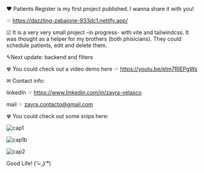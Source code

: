 ❤ Patients Register is my first project published. I wanna share it with you!

☞ https://dazzling-zabaione-933dc1.netlify.app/

☑ It is a very very small project -in progress- with vite and tailwindcss. It was thought as a helper for my brothers (both phisicians). They could schedule patients, edit and delete them.

✎Next update: backend and filters

☢ You could check out a video demo here ☞ https://youtu.be/etm7RIEPgWs

✉ Contact info:

linkedIn ☞ https://www.linkedin.com/in/zayra-velasco

mail ☞ zayra.contacto@gmail.com

☢ You could check out some snips here:

![cap1](https://user-images.githubusercontent.com/95602965/170849887-f8a19caa-6ae5-4fd0-a093-40ce215edff6.png)

![cap1b](https://user-images.githubusercontent.com/95602965/170849890-b667ce68-6830-4a54-bdff-08cbb64258a5.png)

![cap2](https://user-images.githubusercontent.com/95602965/170849891-5e535152-81f7-4df9-b38f-84a9b88c3e4d.png)

Good Life! ( ͡~ ͜ʖ ͡°)
